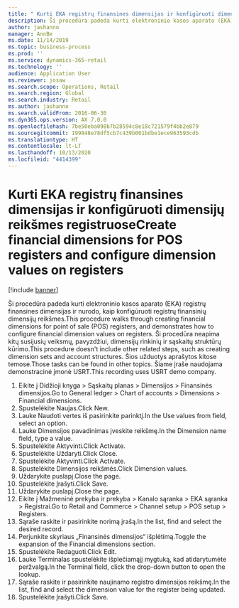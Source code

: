 ```yaml
---
title: " Kurti EKA registrų finansines dimensijas ir konfigūruoti dimensijų reikšmes registruose"
description: Ši procedūra padeda kurti elektroninio kasos aparato (EKA) registrų finansines dimensijas ir nurodo, kaip konfigūruoti registrų finansinių dimensijų reikšmes.
author: jashanno
manager: AnnBe
ms.date: 11/14/2019
ms.topic: business-process
ms.prod: ''
ms.service: dynamics-365-retail
ms.technology: ''
audience: Application User
ms.reviewer: josaw
ms.search.scope: Operations, Retail
ms.search.region: Global
ms.search.industry: Retail
ms.author: jashanno
ms.search.validFrom: 2016-06-30
ms.dyn365.ops.version: AX 7.0.0
ms.openlocfilehash: 7be50eba098b7b28594c8e18c721579f4bb2e879
ms.sourcegitcommit: 199848e78df5cb7c439b001bdbe1ece963593cdb
ms.translationtype: HT
ms.contentlocale: lt-LT
ms.lasthandoff: 10/13/2020
ms.locfileid: "4414399"
---
```

# <a name="create-financial-dimensions-for-pos-registers-and-configure-dimension-values-on-registers"></a><span data-ttu-id="12ae8-103"> Kurti EKA registrų finansines dimensijas ir konfigūruoti dimensijų reikšmes registruose</span><span class="sxs-lookup"><span data-stu-id="12ae8-103">Create financial dimensions for POS registers and configure dimension values on registers</span></span>

[!include [banner](../includes/banner.md)]

<span data-ttu-id="12ae8-104">Ši procedūra padeda kurti elektroninio kasos aparato (EKA) registrų finansines dimensijas ir nurodo, kaip konfigūruoti registrų finansinių dimensijų reikšmes.</span><span class="sxs-lookup"><span data-stu-id="12ae8-104">This procedure walks through creating financial dimensions for point of sale (POS) registers, and demonstrates how to configure financial dimension values on registers.</span></span> <span data-ttu-id="12ae8-105">Ši procedūra neapima kitų susijusių veiksmų, pavyzdžiui, dimensijų rinkinių ir sąskaitų struktūrų kūrimo.</span><span class="sxs-lookup"><span data-stu-id="12ae8-105">This procedure doesn't include other related steps, such as creating dimension sets and account structures.</span></span> <span data-ttu-id="12ae8-106">Šios užduotys aprašytos kitose temose.</span><span class="sxs-lookup"><span data-stu-id="12ae8-106">Those tasks can be found in other topics.</span></span> <span data-ttu-id="12ae8-107">Šiame įraše naudojama demonstracinė įmonė USRT.</span><span class="sxs-lookup"><span data-stu-id="12ae8-107">This recording uses USRT demo company.</span></span>

1. <span data-ttu-id="12ae8-108">Eikite į Didžioji knyga > Sąskaitų planas > Dimensijos > Finansinės dimensijos.</span><span class="sxs-lookup"><span data-stu-id="12ae8-108">Go to General ledger > Chart of accounts > Dimensions > Financial dimensions.</span></span>
2. <span data-ttu-id="12ae8-109">Spustelėkite Naujas.</span><span class="sxs-lookup"><span data-stu-id="12ae8-109">Click New.</span></span>
3. <span data-ttu-id="12ae8-110">Lauke Naudoti vertes iš pasirinkite parinktį.</span><span class="sxs-lookup"><span data-stu-id="12ae8-110">In the Use values from field, select an option.</span></span>
4. <span data-ttu-id="12ae8-111">Lauke Dimensijos pavadinimas įveskite reikšmę.</span><span class="sxs-lookup"><span data-stu-id="12ae8-111">In the Dimension name field, type a value.</span></span>
5. <span data-ttu-id="12ae8-112">Spustelėkite Aktyvinti.</span><span class="sxs-lookup"><span data-stu-id="12ae8-112">Click Activate.</span></span>
6. <span data-ttu-id="12ae8-113">Spustelėkite Uždaryti.</span><span class="sxs-lookup"><span data-stu-id="12ae8-113">Click Close.</span></span>
7. <span data-ttu-id="12ae8-114">Spustelėkite Aktyvinti.</span><span class="sxs-lookup"><span data-stu-id="12ae8-114">Click Activate.</span></span>
8. <span data-ttu-id="12ae8-115">Spustelėkite Dimensijos reikšmės.</span><span class="sxs-lookup"><span data-stu-id="12ae8-115">Click Dimension values.</span></span>
9. <span data-ttu-id="12ae8-116">Uždarykite puslapį.</span><span class="sxs-lookup"><span data-stu-id="12ae8-116">Close the page.</span></span>
10. <span data-ttu-id="12ae8-117">Spustelėkite Įrašyti.</span><span class="sxs-lookup"><span data-stu-id="12ae8-117">Click Save.</span></span>
11. <span data-ttu-id="12ae8-118">Uždarykite puslapį.</span><span class="sxs-lookup"><span data-stu-id="12ae8-118">Close the page.</span></span>
12. <span data-ttu-id="12ae8-119">Eikite į Mažmeninė prekyba ir prekyba > Kanalo sąranka > EKA sąranka > Registrai.</span><span class="sxs-lookup"><span data-stu-id="12ae8-119">Go to Retail and Commerce > Channel setup > POS setup > Registers.</span></span>
13. <span data-ttu-id="12ae8-120">Sąraše raskite ir pasirinkite norimą įrašą.</span><span class="sxs-lookup"><span data-stu-id="12ae8-120">In the list, find and select the desired record.</span></span>
14. <span data-ttu-id="12ae8-121">Perjunkite skyriaus „Finansinės dimensijos“ išplėtimą.</span><span class="sxs-lookup"><span data-stu-id="12ae8-121">Toggle the expansion of the Financial dimensions section.</span></span>
15. <span data-ttu-id="12ae8-122">Spustelėkite Redaguoti.</span><span class="sxs-lookup"><span data-stu-id="12ae8-122">Click Edit.</span></span>
16. <span data-ttu-id="12ae8-123">Lauke Terminalas spustelėkite išplečiamąjį mygtuką, kad atidarytumėte peržvalgą.</span><span class="sxs-lookup"><span data-stu-id="12ae8-123">In the Terminal field, click the drop-down button to open the lookup.</span></span>
17. <span data-ttu-id="12ae8-124">Sąraše raskite ir pasirinkite naujinamo registro dimensijos reikšmę.</span><span class="sxs-lookup"><span data-stu-id="12ae8-124">In the list, find and select the dimension value for the register being updated.</span></span>
18. <span data-ttu-id="12ae8-125">Spustelėkite Įrašyti.</span><span class="sxs-lookup"><span data-stu-id="12ae8-125">Click Save.</span></span>

